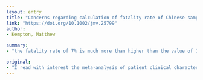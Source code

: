 ```yaml
---
layout: entry
title: "Concerns regarding calculation of fatality rate of Chinese samples in COVID-19 meta-analysis"
link: "https://doi.org/10.1002/jmv.25799"
author:
- Kempton, Matthew

summary:
- "the fatality rate of 7% is much more than higher than the value of 1.4% reported in a large study of Chinese patients by Guan et al (2020)2. This article is protected by copyright. All rights reserved. The meta-analysis of patient clinical characteristics and fatality rates in COVID-19 from Chinese samples by Li and colleagues. Li read with interest the meta-analyse of patients clinical characteristics. I was surprised by the fatalities rate 7% which is much than higher."

original:
- "I read with interest the meta-analysis of patient clinical characteristics and fatality rates in COVID-19 from Chinese samples by Li and colleagues1. I was surprised by the fatality rate of 7% which is much than higher than the value of 1.4% reported in a large study of Chinese patients by Guan et al (2020)2. This article is protected by copyright. All rights reserved."
---
```


